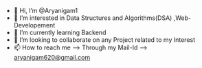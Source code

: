 - 👋 Hi, I’m @Aryanigam1
- 👀 I’m interested in Data Structures and Algorithms(DSA) ,Web-Developement
- 🌱 I’m currently learning Backend 
- 💞️ I’m looking to collaborate on any Project related to my Interest
- 📫 How to reach me --> Through my Mail-Id --> aryanigam620@gmail.com

<!---
Aryanigam1/Aryanigam1 is a ✨ special ✨ repository because its `README.md` (this file) appears on your GitHub profile.
You can click the Preview link to take a look at your changes.
--->
